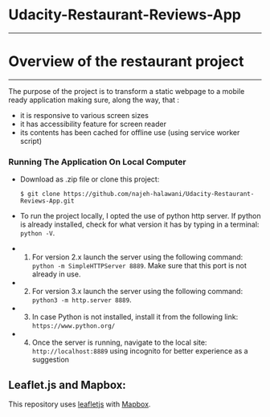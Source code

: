 # Udacity-Restaurant-Reviews-App
---
# Overview of the restaurant project
---
The purpose of the project is to transform a static webpage to a mobile ready application making sure, along the way, that :
* it is responsive to various screen sizes
* it has accessibility feature for screen reader
* its contents has been cached for offline use (using service worker script)

### Running The Application On Local Computer

* Download as .zip file or clone this project:

    ```
    $ git clone https://github.com/najeh-halawani/Udacity-Restaurant-Reviews-App.git
    ```
* To run the project locally, I opted the use of python http server. If python is already installed, check for what version it has by typing in a terminal: `python -V`.
* 1. For version 2.x launch the server using the following command: `python -m SimpleHTTPServer 8889`. Make sure that this port is not already in use.
* 2. For version 3.x launch the server using the following command: `python3 -m http.server 8889`.
* 3. In case Python is not installed, install it from the following link: `https://www.python.org/`
* 4. Once the server is running, navigate to the local site: `http://localhost:8889` using incognito for better experience  as a suggestion


## Leaflet.js and Mapbox:

This repository uses [leafletjs](https://leafletjs.com/) with [Mapbox](https://www.mapbox.com/).
